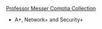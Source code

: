 [Professor Messer Comptia Collection](https://www.professormesser.com/)
* A+, Network+ and Security+

